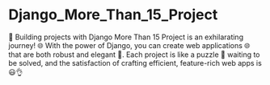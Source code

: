 # Django_More_Than_15_Project
🚀 Building projects with Django More Than 15 Project is an exhilarating journey! 🌐 With the power of Django, you can create web applications 🌐 that are both robust and elegant 🎨. Each project is like a puzzle 🧩 waiting to be solved, and the satisfaction of crafting efficient, feature-rich web apps is 😃👌
